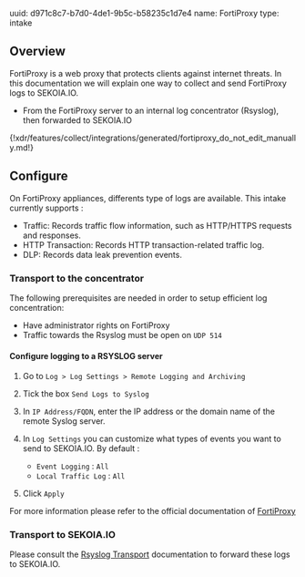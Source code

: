 uuid: d971c8c7-b7d0-4de1-9b5c-b58235c1d7e4
name: FortiProxy
type: intake

## Overview

FortiProxy is a web proxy that protects clients against internet threats.
In this documentation we will explain one way to collect and send FortiProxy logs to SEKOIA.IO.
- From the FortiProxy server to an internal log concentrator (Rsyslog), then forwarded to SEKOIA.IO

{!xdr/features/collect/integrations/generated/fortiproxy_do_not_edit_manually.md!}


## Configure

On FortiProxy appliances, differents type of logs are available. This intake currently supports :

- Traffic: Records traffic flow information, such as HTTP/HTTPS requests and responses.
- HTTP Transaction: Records HTTP transaction-related traffic log.
- DLP: Records data leak prevention events.

### Transport to the concentrator

The following prerequisites are needed in order to setup efficient log concentration:
- Have administrator rights on FortiProxy
- Traffic towards the Rsyslog must be open on `UDP 514`

#### Configure logging to a RSYSLOG server

1. Go to `Log > Log Settings > Remote Logging and Archiving`
2. Tick the box `Send Logs to Syslog`
3. In `IP Address/FQDN`, enter the IP address or the domain name of the remote Syslog server.
4. In `Log Settings` you can customize what types of events you want to send to SEKOIA.IO. By default :
   - `Event Logging` : `All`
   - `Local Traffic Log` : `All`

5. Click `Apply`

For more information please refer to the official documentation of [FortiProxy](https://docs.fortinet.com/document/fortiproxy/7.0.0/administration-guide/707542/log-settings#Log_Settings)

### Transport to SEKOIA.IO

Please consult the [Rsyslog Transport](../../../ingestion_methods/rsyslog/) documentation to forward these logs to SEKOIA.IO.

